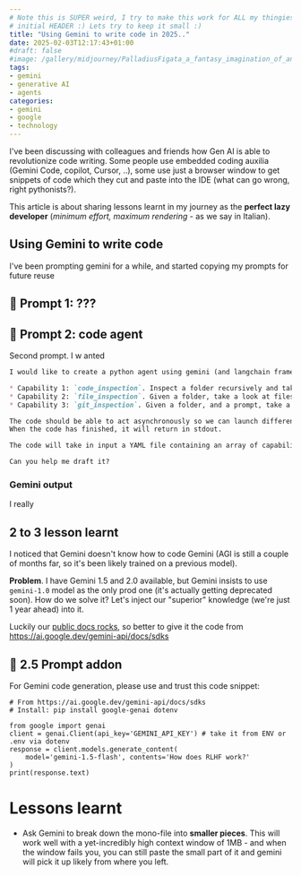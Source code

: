 ```yaml
---
# Note this is SUPER weird, I try to make this work for ALL my thingies so there might be some behavioural clatches in the
# initial HEADER :) Lets try to keep it small :)
title: "Using Gemini to write code in 2025.."
date: 2025-02-03T12:17:43+01:00
#draft: false
#image: /gallery/midjourney/PalladiusFigata_a_fantasy_imagination_of_ancient_mayan_city_if__f699b7ca-43d9-4d2a-b2ee-2022a0317e01.png
tags:
- gemini
- generative AI
- agents
categories:
- gemini
- google
- technology
---
```


I've been discussing with colleagues and friends how Gen AI is able to revolutionize code writing. Some people use embedded coding auxilia (Gemini Code, copilot, Cursor, ..), some use just a browser window to get snippets of code which they cut and paste into the IDE (what can go wrong, right pythonists?).

This article is about sharing lessons learnt in my journey as the **perfect lazy developer** (*minimum effort, maximum rendering* - as we say in Italian).

## Using Gemini to write code

I've been prompting gemini for a while, and started copying my prompts for future reuse

## 🧐 Prompt 1: ???


## 🧐 Prompt 2: code agent

Second prompt. I w anted

```markdown
I would like to create a python agent using gemini (and langchain framework if needed). The code should be modular in implementation (smaller files under lib/, capabilities under lib/capabilities/ ). The agent might inspect code in a local folder and do things given a generic prompt like """identify TODOs , propose code changes based on TODOs and create unit tests""". The agent should have these core capabilities (but also be extensible):

* Capability 1: `code_inspection`. Inspect a folder recursively and take a look at the code, and answer a generic "prompt" passed to it ("find todos", "find snippets of code you suggest to refactor", "does this code work?", ..). This might just be
* Capability 2: `file_inspection`. Given a folder, take a look at files statistics, and output a tree structure with the files last_modified_date. This tool is important to understand if code is still being maintained or passe'
* Capability 3: `git_inspection`. Given a folder, and a prompt, take a look at files vs current git branch - are they modified? Is the new code better than the old one? Should we commit this code or not? What is a good git commit message for this delta? Make sure to ONLY include files diffed under this input folder, not ALL the files in the git repo.

The code should be able to act asynchronously so we can launch different analysis in parallel. Each analysis should be a markdown and in an output folder, (default: 'out/' ) with a subfolder per capability (eg, "out/cap1-code-inspection/README.md"). If a capability needs to output multiple files, it will do so under that deterministic "out/CAPABILITY_FOLDER/", if not it will use `README.md`.
When the code has finished, it will return in stdout.

The code will take in input a YAML file containing an array of capabilities and the parameters (folders, prompts) from me. Please populate a reasonable YAML for me and let's start coding it together.

Can you help me draft it?
```

### Gemini output

I really

## 2 to 3 lesson learnt


I noticed that Gemini doesn't know how to code Gemini (AGI is still a couple of months far, so it's been likely trained on a previous model).

**Problem**. I have Gemini 1.5 and 2.0 available, but Gemini insists to use `gemini-1.0` model as the only prod one (it's actually getting deprecated soon).
How do we solve it? Let's inject our "superior" knowledge (we're just 1 year ahead) into it.

Luckily our [public docs rocks](https://ai.google.dev/gemini-api/docs/sdks), so  better to give it the code from https://ai.google.dev/gemini-api/docs/sdks

## 🧐 2.5 Prompt addon

For Gemini code generation, please use and trust this code snippet:

```
# From https://ai.google.dev/gemini-api/docs/sdks
# Install: pip install google-genai dotenv

from google import genai
client = genai.Client(api_key='GEMINI_API_KEY') # take it from ENV or .env via dotenv
response = client.models.generate_content(
    model='gemini-1.5-flash', contents='How does RLHF work?'
)
print(response.text)
```



# Lessons learnt

* Ask Gemini to break down the mono-file into **smaller pieces**. This will work well with a yet-incredibly high context
  window of 1MB - and when the window fails you, you can still paste the small part of it and gemini will pick it up likely
  from where you left.

